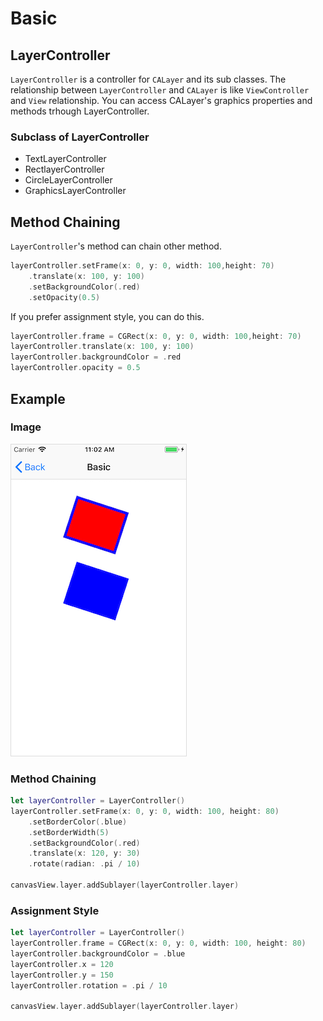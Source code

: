 # Basic

## LayerController

`LayerController` is a controller for `CALayer` and its sub classes. The relationship between `LayerController` and `CALayer` is like `ViewController` and `View` relationship. You can access CALayer's graphics properties and methods trhough LayerController.

### Subclass of LayerController

- TextLayerController
- RectlayerController
- CircleLayerController
- GraphicsLayerController

## Method Chaining

`LayerController`'s method can chain other method.

```swift
layerController.setFrame(x: 0, y: 0, width: 100,height: 70)
    .translate(x: 100, y: 100)
    .setBackgroundColor(.red)
    .setOpacity(0.5)
```

If you prefer assignment style, you can do this.

```swift
layerController.frame = CGRect(x: 0, y: 0, width: 100,height: 70)
layerController.translate(x: 100, y: 100)
layerController.backgroundColor = .red
layerController.opacity = 0.5
```

## Example

### Image

![Basic](/Documentation/images/simulator_basic.png)

### Method Chaining

```swift
let layerController = LayerController()
layerController.setFrame(x: 0, y: 0, width: 100, height: 80)
    .setBorderColor(.blue)
    .setBorderWidth(5)
    .setBackgroundColor(.red)
    .translate(x: 120, y: 30)
    .rotate(radian: .pi / 10)

canvasView.layer.addSublayer(layerController.layer)
```

### Assignment Style

```swift
let layerController = LayerController()
layerController.frame = CGRect(x: 0, y: 0, width: 100, height: 80)
layerController.backgroundColor = .blue
layerController.x = 120
layerController.y = 150
layerController.rotation = .pi / 10

canvasView.layer.addSublayer(layerController.layer)
```

